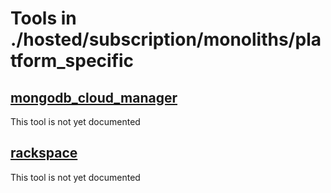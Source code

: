 # Tools in ./hosted/subscription/monoliths/platform_specific
## [mongodb_cloud_manager](mongodb_cloud_manager.md)
This tool is not yet documented
## [rackspace](rackspace.md)
This tool is not yet documented
